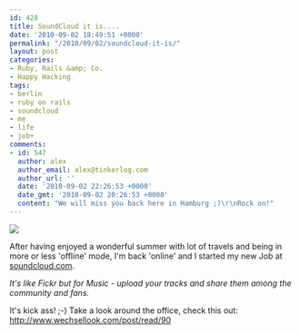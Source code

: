 ```yaml
---
id: 428
title: SoundCloud it is....
date: '2010-09-02 18:49:51 +0000'
permalink: "/2010/09/02/soundcloud-it-is/"
layout: post
categories:
- Ruby, Rails &amp; Co.
- Happy Hacking
tags:
- berlin
- ruby on rails
- soundcloud
- me
- life
- job+
comments:
- id: 547
  author: alex
  author_email: alex@tinkerlog.com
  author_url: ''
  date: '2010-09-02 22:26:53 +0000'
  date_gmt: '2010-09-02 20:26:53 +0000'
  content: "We will miss you back here in Hamburg ;)\r\nRock on!"
---
```

![](http://www.wechsellook.com/postFiles/489241ba-f3d7-4310-b457-8e7e2041003d.jpg)

After having enjoyed a wonderful summer with lot of travels and being in more or less 'offline' mode, I'm back 'online' and I started my new Job at [soundcloud.com](http://www.soundcloud.com).

_It's like Fickr but for Music - upload your tracks and share them among the community and fans._

It's kick ass! ;-) Take a look around the office, check this out: <http://www.wechsellook.com/post/read/90>